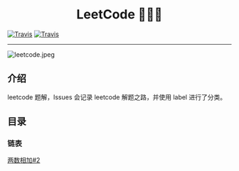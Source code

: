 <h1 align="center">LeetCode 💐💐💐</h1>

[![Travis](https://img.shields.io/badge/language-JavaScript-yellow.svg)]()
[![Travis](https://img.shields.io/badge/language-Python-red.svg)]()

---
<img alt="leetcode.jpeg" style="display: block; margin: 0 auto" src="https://tva1.sinaimg.cn/large/007S8ZIlly1ghluelm27rj30dw0780sm.jpg">

## 介绍

leetcode 题解，Issues 会记录 leetcode 解题之路，并使用 label 进行了分类。

## 目录


### 链表

[两数相加#2](https://github.com/hakuna-tata/leetcode/issues/1)